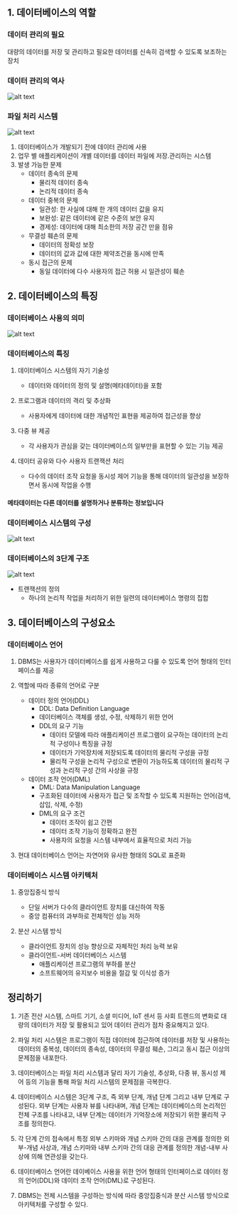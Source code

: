 ## 1. 데이터베이스의 역할

### 데이터 관리의 필요

대량의 데이터를 저장 및 관리하고 필요한 데이터를 신속히 검색할 수 있도록 보조하는 장치

### 데이터 관리의 역사
![alt text](<../../ETC/데이터 관리의 역사.png>)


### 파일 처리 시스템
![alt text](<../../ETC/파일 처리 시스템.png>)

1. 데이터베이스가 개발되기 전에 데이터 관리에 사용
2. 업무 별 애플리케이션이 개별 데이터를 데이터 파일에 저장.관리하는 시스템
3. 발생 가능한 문제
    - 데이터 종속의 문제
        - 물리적 데이터 종속
        - 논리적 데이터 종속
    - 데이터 중복의 문제
        - 일관성: 한 사실에 대해 한 개의 데이터 값을 유지
        - 보완성: 같은 데이터에 같은 수준의 보안 유지
        - 경제성: 데이터에 대해 최소한의 저장 공간 만을 점유
    - 무결성 훼손의 문제
        - 데이터의 정확성 보장
        - 데이터의 값과 값에 대한 제약조건을 동시에 만족
    - 동시 접근의 문제
        - 동일 데이터에 다수 사용자의 접근 허용 시 일관성이 훼손

## 2. 데이터베이스의 특징
### 데이터베이스 사용의 의미
![alt text](<../../ETC/데이터베이스 사용의 의미.png>)

### 데이터베이스의 특징
1. 데이터베이스 시스템의 자기 기술성
    - 데이터와 데이터의 정의 및 설명(메타데이터)을 포함
    

2. 프로그램과 데이터의 격리 및 추상화
    - 사용자에게 데이터에 대한 개념적인 표현을 제공하여 접근성을 향상

3. 다중 뷰 제공
    - 각 사용자가 관심을 갖는 데이터베이스의 일부만을 표현할 수 있는 기능 제공

4. 데이터 공유와 다수 사용자 트랜잭션 처리
    - 다수의 데이터 조작 요청을 동시성 제어 기능을 통해 데이터의 일관성을 보장하면서 동시에 작업을 수행

#### 메타데이터는 다른 데이터를 설명하거나 분류하는 정보입니다

### 데이터베이스 시스템의 구성
![alt text](<../../ETC/데이터베이스 시스템의 구성.png>)

### 데이터베이스의 3단계 구조
![alt text](<../../ETC/DBMS의 3단계 구조.png>)

- 트랜잭션의 정의
    - 하나의 논리적 작업을 처리하기 위한 일련의 데이터베이스 명령의 집합

## 3. 데이터베이스의 구성요소
### 데이터베이스 언어
1. DBMS는 사용자가 데이터베이스를 쉽게 사용하고 다룰 수 있도록 언어 형태의 인터페이스를 제공

2. 역할에 따라 종류의 언어로 구분
    - 데이터 정의 언어(DDL)
        - DDL: Data Definition Language
        - 데이터베이스 객체를 생성, 수정, 삭제하기 위한 언어
        - DDL의 요구 기능
            - 데이터 모델에 따라 애플리케이션 프로그램이 요구하는 데이터의 논리적 구성이나 특징을 규정
            - 데이터가 기억장치에 저장되도록 데이터의 물리적 구성을 규정
            - 물리적 구성을 논리적 구성으로 변환이 가능하도록 데이터의 물리적 구성과 논리적 구성 간의 사상을 규정
    - 데이터 조작 언어(DML)
        - DML: Data Manipulation Language
        - 구조화된 데이터에 사용자가 접근 및 조작할 수 있도록 지원하는 언어(검색, 삽입, 삭제, 수정)
        - DML의 요구 조건
            - 데이터 조작이 쉽고 간편
            - 데이터 조작 기능이 정확하고 완전
            - 사용자의 요청을 시스템 내부에서 효율적으로 처리 가능
3. 현대 데이터베이스 언어는 자연어와 유사한 형태의 SQL로 표준화

### 데이터베이스 시스템 아키텍처

1. 중앙집중식 방식
    - 단일 서버가 다수의 클라이언트 장치를 대신하여 작동
    - 중앙 컴퓨터의 과부하로 전체적인 성능 저하

2. 분산 시스템 방식
    - 클라이언트 장치의 성능 향상으로 자체적인 처리 능력 보유
    - 클라이언트-서버 데이터베이스 시스템
        - 애플리케이션 프로그램의 부하를 분산
        - 소프트웨어의 유지보수 비용을 절감 및 이식성 증가


## 정리하기

1. 기존 전산 시스템, 스마트 기기, 소셜 미디어, IoT 센서 등 사회 트렌드의 변화로 대량의 데이터가 저장 및 활용되고 있어 데이터 관리가 점차 중요해지고 있다.

2. 파일 처리 시스템은 프로그램이 직접 데이터에 접근하여 데이터를 저장 및 사용하는 데이터의 중복성, 데이터의 종속성, 데이터의 무결성 훼손, 그리고 동시 접근 이상의 문제점을 내포한다.

3. 데이터베이스는 파일 처리 시스템과 달리 자기 기술성, 추상화, 다중 뷰, 동시성 제어 등의 기능을 통해 파일 처리 시스템의 문제점을 극복한다.

4. 데이터베이스 시스템은 3단계 구조, 즉 외부 단계, 개념 단계 그리고 내부 단계로 구성된다. 외부 단계는 사용자 뷰를 나타내며, 개념 단계는 데이터베이스의 논리적인 전체 구조를 나타내고, 내부 단계는 데이터가 기억장소에 저장되기 위한 물리적 구조를 정의한다.

5. 각 단계 간의 접속에서 특정 외부 스키마와 개념 스키마 간의 대응 관계를 정의한 외부-개념 사상과, 개념 스키마와 내부 스키마 간의 대응 관계를 정의한 개념-내부 사상에 의해 연관성을 갖는다.

6. 데이터베이스 언어란 데이베이스 사용을 위한 언어 형태의 인터페이스로 데이터 정의 언어(DDL)와 데이터 조작 언어(DML)로 구성된다.

7. DBMS는 전체 시스템을 구성하는 방식에 따라 중앙집중식과 분산 시스템 방식으로 아키텍처를 구성할 수 있다.